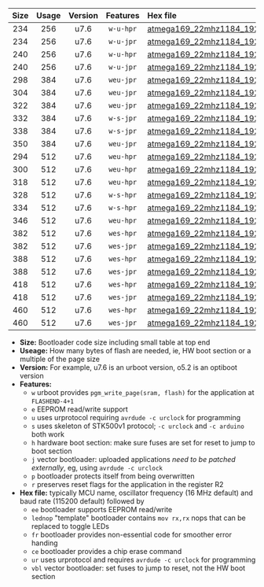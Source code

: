|Size|Usage|Version|Features|Hex file|
|:-:|:-:|:-:|:-:|:--|
|234|256|u7.6|`w-u-hpr`|[atmega169_22mhz1184_19200bps_ur.hex](https://raw.githubusercontent.com/stefanrueger/urboot/main/atmega169_22mhz1184_19200bps_ur.hex)|
|234|256|u7.6|`w-u-jpr`|[atmega169_22mhz1184_19200bps_ur_vbl.hex](https://raw.githubusercontent.com/stefanrueger/urboot/main/atmega169_22mhz1184_19200bps_ur_vbl.hex)|
|240|256|u7.6|`w-u-hpr`|[atmega169_22mhz1184_19200bps_lednop_ur.hex](https://raw.githubusercontent.com/stefanrueger/urboot/main/atmega169_22mhz1184_19200bps_lednop_ur.hex)|
|240|256|u7.6|`w-u-jpr`|[atmega169_22mhz1184_19200bps_lednop_ur_vbl.hex](https://raw.githubusercontent.com/stefanrueger/urboot/main/atmega169_22mhz1184_19200bps_lednop_ur_vbl.hex)|
|298|384|u7.6|`weu-jpr`|[atmega169_22mhz1184_19200bps_ee_ur_vbl.hex](https://raw.githubusercontent.com/stefanrueger/urboot/main/atmega169_22mhz1184_19200bps_ee_ur_vbl.hex)|
|304|384|u7.6|`weu-jpr`|[atmega169_22mhz1184_19200bps_ee_lednop_ur_vbl.hex](https://raw.githubusercontent.com/stefanrueger/urboot/main/atmega169_22mhz1184_19200bps_ee_lednop_ur_vbl.hex)|
|322|384|u7.6|`weu-jpr`|[atmega169_22mhz1184_19200bps_ee_lednop_fr_ur_vbl.hex](https://raw.githubusercontent.com/stefanrueger/urboot/main/atmega169_22mhz1184_19200bps_ee_lednop_fr_ur_vbl.hex)|
|332|384|u7.6|`w-s-jpr`|[atmega169_22mhz1184_19200bps_vbl.hex](https://raw.githubusercontent.com/stefanrueger/urboot/main/atmega169_22mhz1184_19200bps_vbl.hex)|
|338|384|u7.6|`w-s-jpr`|[atmega169_22mhz1184_19200bps_lednop_vbl.hex](https://raw.githubusercontent.com/stefanrueger/urboot/main/atmega169_22mhz1184_19200bps_lednop_vbl.hex)|
|350|384|u7.6|`weu-jpr`|[atmega169_22mhz1184_19200bps_ee_lednop_fr_ce_ur_vbl.hex](https://raw.githubusercontent.com/stefanrueger/urboot/main/atmega169_22mhz1184_19200bps_ee_lednop_fr_ce_ur_vbl.hex)|
|294|512|u7.6|`weu-hpr`|[atmega169_22mhz1184_19200bps_ee_ur.hex](https://raw.githubusercontent.com/stefanrueger/urboot/main/atmega169_22mhz1184_19200bps_ee_ur.hex)|
|300|512|u7.6|`weu-hpr`|[atmega169_22mhz1184_19200bps_ee_lednop_ur.hex](https://raw.githubusercontent.com/stefanrueger/urboot/main/atmega169_22mhz1184_19200bps_ee_lednop_ur.hex)|
|318|512|u7.6|`weu-hpr`|[atmega169_22mhz1184_19200bps_ee_lednop_fr_ur.hex](https://raw.githubusercontent.com/stefanrueger/urboot/main/atmega169_22mhz1184_19200bps_ee_lednop_fr_ur.hex)|
|328|512|u7.6|`w-s-hpr`|[atmega169_22mhz1184_19200bps.hex](https://raw.githubusercontent.com/stefanrueger/urboot/main/atmega169_22mhz1184_19200bps.hex)|
|334|512|u7.6|`w-s-hpr`|[atmega169_22mhz1184_19200bps_lednop.hex](https://raw.githubusercontent.com/stefanrueger/urboot/main/atmega169_22mhz1184_19200bps_lednop.hex)|
|346|512|u7.6|`weu-hpr`|[atmega169_22mhz1184_19200bps_ee_lednop_fr_ce_ur.hex](https://raw.githubusercontent.com/stefanrueger/urboot/main/atmega169_22mhz1184_19200bps_ee_lednop_fr_ce_ur.hex)|
|382|512|u7.6|`wes-hpr`|[atmega169_22mhz1184_19200bps_ee.hex](https://raw.githubusercontent.com/stefanrueger/urboot/main/atmega169_22mhz1184_19200bps_ee.hex)|
|382|512|u7.6|`wes-jpr`|[atmega169_22mhz1184_19200bps_ee_vbl.hex](https://raw.githubusercontent.com/stefanrueger/urboot/main/atmega169_22mhz1184_19200bps_ee_vbl.hex)|
|388|512|u7.6|`wes-hpr`|[atmega169_22mhz1184_19200bps_ee_lednop.hex](https://raw.githubusercontent.com/stefanrueger/urboot/main/atmega169_22mhz1184_19200bps_ee_lednop.hex)|
|388|512|u7.6|`wes-jpr`|[atmega169_22mhz1184_19200bps_ee_lednop_vbl.hex](https://raw.githubusercontent.com/stefanrueger/urboot/main/atmega169_22mhz1184_19200bps_ee_lednop_vbl.hex)|
|418|512|u7.6|`wes-hpr`|[atmega169_22mhz1184_19200bps_ee_lednop_fr.hex](https://raw.githubusercontent.com/stefanrueger/urboot/main/atmega169_22mhz1184_19200bps_ee_lednop_fr.hex)|
|418|512|u7.6|`wes-jpr`|[atmega169_22mhz1184_19200bps_ee_lednop_fr_vbl.hex](https://raw.githubusercontent.com/stefanrueger/urboot/main/atmega169_22mhz1184_19200bps_ee_lednop_fr_vbl.hex)|
|460|512|u7.6|`wes-hpr`|[atmega169_22mhz1184_19200bps_ee_lednop_fr_ce.hex](https://raw.githubusercontent.com/stefanrueger/urboot/main/atmega169_22mhz1184_19200bps_ee_lednop_fr_ce.hex)|
|460|512|u7.6|`wes-jpr`|[atmega169_22mhz1184_19200bps_ee_lednop_fr_ce_vbl.hex](https://raw.githubusercontent.com/stefanrueger/urboot/main/atmega169_22mhz1184_19200bps_ee_lednop_fr_ce_vbl.hex)|

- **Size:** Bootloader code size including small table at top end
- **Useage:** How many bytes of flash are needed, ie, HW boot section or a multiple of the page size
- **Version:** For example, u7.6 is an urboot version, o5.2 is an optiboot version
- **Features:**
  + `w` urboot provides `pgm_write_page(sram, flash)` for the application at `FLASHEND-4+1`
  + `e` EEPROM read/write support
  + `u` uses urprotocol requiring `avrdude -c urclock` for programming
  + `s` uses skeleton of STK500v1 protocol; `-c urclock` and `-c arduino` both work
  + `h` hardware boot section: make sure fuses are set for reset to jump to boot section
  + `j` vector bootloader: uploaded applications *need to be patched externally*, eg, using `avrdude -c urclock`
  + `p` bootloader protects itself from being overwritten
  + `r` preserves reset flags for the application in the register R2
- **Hex file:** typically MCU name, oscillator frequency (16 MHz default) and baud rate (115200 default) followed by
  + `ee` bootloader supports EEPROM read/write
  + `lednop` "template" bootloader contains `mov rx,rx` nops that can be replaced to toggle LEDs
  + `fr` bootloader provides non-essential code for smoother error handing
  + `ce` bootloader provides a chip erase command
  + `ur` uses urprotocol and requires `avrdude -c urclock` for programming
  + `vbl` vector bootloader: set fuses to jump to reset, not the HW boot section

